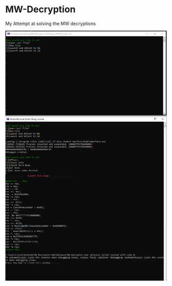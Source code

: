 # MW-Decryption
My Attempt at solving the MW decryptions

![Screenshot](screenshot.PNG)
![Screenshot](screenshot1.png)

